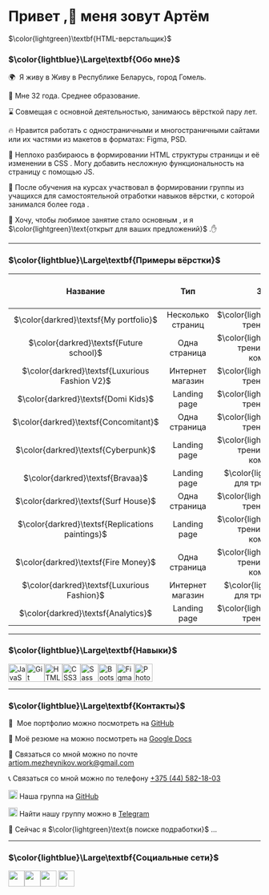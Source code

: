 # Привет ,👋 меня зовут Артём

$\color{lightgreen}\textbf{HTML-верстальщик}$

### $\color{lightblue}\Large\textbf{Обо мне}$

🌍  Я живу в Живу в Республике Беларусь, город Гомель.

🤷 Мне 32 года. Среднее образование.

⌛ Совмещая с основной деятельностью, занимаюсь вёрсткой пару лет.

🔥 Нравится работать с одностраничными и многостраничными сайтами или их частями из макетов в форматах: Figma, PSD.

🔨 Неплохо разбираюсь в формировании HTML структуры страницы и её изменении в CSS . Могу добавить несложную функциональность на страницу с помощью JS.

🏅 После обучения на курсах участвовал в формировании группы из учащихся для самостоятельной отработки навыков вёрстки, с которой занимался более года .

🎯 Хочу, чтобы любимое занятие стало основным , и я $\color{lightgreen}\text{открыт для ваших предложений}$
.✋

---

### $\color{lightblue}\Large\textbf{Примеры вёрстки}$

|                   **Название**                   |      **Тип**      |                       **Зачем**                        |                                                **GitHub Репозиторий**                                                 |                                      **Сылка на работу**                                       |
| :----------------------------------------------: | :---------------: | :----------------------------------------------------: | :-------------------------------------------------------------------------------------------------------------------: | :--------------------------------------------------------------------------------------------: |
|      $\color{darkred}\textsf{My portfolio}$      | Несколько страниц |       $\color{lightgreen}\text{для тренировки}$        |                     [Подробнее](https://github.com/Artiom-Work/my-portfolio/blob/main/README.md)                      |                     [Пример](https://artiom-work.github.io/my-portfolio/)                      |
|     $\color{darkred}\textsf{Future school}$      |   Одна страница   | $\color{lightgreen}\text{для тренировки}$ (с командой) |           [Подробнее](https://github.com/D-E-M-A-HTML-developers/Future-school-project/blob/main/README.md)           |           [Пример](https://d-e-m-a-html-developers.github.io/Future-school-project/)           |
|  $\color{darkred}\textsf{Luxurious Fashion V2}$  | Интернет магазин  |       $\color{lightgreen}\text{для тренировки}$        |                 [Подробнее](https://github.com/Artiom-Work/LUXERIOUS-FASHION-v2/blob/main/README.md)                  |                 [Пример](https://artiom-work.github.io/LUXERIOUS-FASHION-v2/)                  |
|       $\color{darkred}\textsf{Domi Kids}$        |   Landing page    |       $\color{lightgreen}\text{для тренировки}$        |                       [Подробнее](https://github.com/Artiom-Work/domi-kids/blob/main/README.md)                       |                       [Пример](https://artiom-work.github.io/domi-kids/)                       |
|      $\color{darkred}\textsf{Concomitant}$       |   Одна страница   |       $\color{lightgreen}\text{для тренировки}$        |                      [Подробнее](https://github.com/Artiom-Work/concomitant/blob/main/README.md)                      |                      [Пример](https://artiom-work.github.io/concomitant/)                      |
|       $\color{darkred}\textsf{Cyberpunk}$        |   Landing page    | $\color{lightgreen}\text{для тренировки}$ (с командой) |       [Подробнее](https://github.com/D-E-M-A-HTML-developers/Our-first-projects/blob/main/cyberpunk/README.md)        |       [Пример](https://d-e-m-a-html-developers.github.io/Our-first-projects/cyberpunk/)        |
|         $\color{darkred}\textsf{Bravaa}$         |   Landing page    |       $\color{lightgreen}\text{ для тренировки}$       |                        [Подробнее](https://github.com/Artiom-Work/bravaa/blob/main/README.md)                         |                        [Пример](https://artiom-work.github.io/bravaa/)                         |
|       $\color{darkred}\textsf{Surf House}$       |   Одна страница   |       $\color{lightgreen}\text{для тренировки}$        |                       [Подробнее](https://github.com/Artiom-Work/SURFHOUSE/blob/main/README.md)                       |                       [Пример](https://artiom-work.github.io/SURFHOUSE/)                       |
| $\color{darkred}\textsf{Replications paintings}$ |   Landing page    | $\color{lightgreen}\text{для тренировки}$ (с командой) | [Подробнее](https://github.com/D-E-M-A-HTML-developers/Our-first-projects/blob/main/replications-paintings/README.md) | [Пример](https://d-e-m-a-html-developers.github.io/Our-first-projects/replications-paintings/) |
|       $\color{darkred}\textsf{Fire Money}$       |   Одна страница   | $\color{lightgreen}\text{для тренировки}$ (с командой) |       [Подробнее](https://github.com/D-E-M-A-HTML-developers/Our-first-projects/blob/main/fire-money/README.md)       |       [Пример](https://d-e-m-a-html-developers.github.io/Our-first-projects/fire-money/)       |
|   $\color{darkred}\textsf{Luxurious Fashion}$    | Интернет магазин  |       $\color{lightgreen}\text{ для тренировки}$       |                 [Подробнее](https://github.com/Artiom-Work/LUXERIOUS-FASHION-v1/blob/main/README.md)                  |                 [Пример](https://artiom-work.github.io/LUXERIOUS-FASHION-v1/)                  |
|       $\color{darkred}\textsf{Analytics}$        |   Landing page    |       $\color{lightgreen}\text{для тренировки}$        |                       [Подробнее](https://github.com/Artiom-Work/analytics/blob/main/README.md)                       |                       [Пример](https://artiom-work.github.io/analytics/)                       |

---

### $\color{lightblue}\Large\textbf{Навыки}$

<p text-align="left">
<a href="https://developer.mozilla.org/en-US/docs/Web/JavaScript" target="_blank" rel="noreferrer"><img src="https://raw.githubusercontent.com/danielcranney/readme-generator/main/public/icons/skills/javascript-colored.svg" width="36" height="36" alt="JavaScript" /></a><a href="https://git-scm.com/" target="_blank" rel="noreferrer"><img src="https://raw.githubusercontent.com/danielcranney/readme-generator/main/public/icons/skills/git-colored.svg" width="36" height="36" alt="Git" /></a><a href="https://developer.mozilla.org/en-US/docs/Glossary/HTML5" target="_blank" rel="noreferrer"><img src="https://raw.githubusercontent.com/danielcranney/readme-generator/main/public/icons/skills/html5-colored.svg" width="36" height="36" alt="HTML5" /></a><a href="https://www.w3.org/TR/CSS/#css" target="_blank" rel="noreferrer"><img src="https://raw.githubusercontent.com/danielcranney/readme-generator/main/public/icons/skills/css3-colored.svg" width="36" height="36" alt="CSS3" /></a><a href="https://sass-lang.com/" target="_blank" rel="noreferrer"><img src="https://raw.githubusercontent.com/danielcranney/readme-generator/main/public/icons/skills/sass-colored.svg" width="36" height="36" alt="Sass" /></a><a href="https://getbootstrap.com/" target="_blank" rel="noreferrer"><img src="https://raw.githubusercontent.com/danielcranney/readme-generator/main/public/icons/skills/bootstrap-colored.svg" width="36" height="36" alt="Bootstrap" /></a><a href="https://www.figma.com/" target="_blank" rel="noreferrer"><img src="https://raw.githubusercontent.com/danielcranney/readme-generator/main/public/icons/skills/figma-colored.svg" width="36" height="36" alt="Figma" /></a><a href="https://www.adobe.com/uk/products/photoshop.html" target="_blank" rel="noreferrer"><img src="https://raw.githubusercontent.com/danielcranney/readme-generator/main/public/icons/skills/photoshop-colored.svg" width="36" height="36" alt="Photoshop" /></a>
</p>

---

### $\color{lightblue}\Large\textbf{Контакты}$

💼  Мое портфолио можно посмотреть на [GitHub](https://artiom-work.github.io/my-portfolio/)

📑 Моё резюме на можно посмотреть на [Google Docs](https://docs.google.com/document/d/1PYHNTD_YKReremNI-RhwO9TthL1C2DTWBlxce4n2IsU/edit?usp=sharing)

📧 Связаться со мной можно по почте[ artiom.mezheynikov.work@gmail.com](mailto:artiom.mezheynikov.work@gmail.com)

📞 Связаться со мной можно по телефону <a href="tel:+375445821803">+375 (44) 582-18-03</a>

<img src="https://cdn-icons-png.flaticon.com/128/15466/15466168.png" width='18' height="18"> Наша группа на [GitHub](https://github.com/D-E-M-A-HTML-developers)

<img src="https://cdn-icons-png.flaticon.com/128/1604/1604538.png" width='18' height="18"> Найти нашу группу можно в [Telegram](https://t.me/web_developers_DEMA)

<!-- 🚀  Сейчас я работаю над[](http://d-e-m-a-html-developers.github.io/Future-school-project/) [макетом онлайн-школы](http://d-e-m-a-html-developers.github.io/Future-school-project/) -->

🌱 Сейчас я $\color{lightgreen}\text{в поиске подработки}$ ...

---

### $\color{lightblue}\Large\textbf{Социальные сети}$

<p>
<a href="https://github.com/Artiom-Work" target="_blank" rel="noreferrer"><img src="https://cdn-icons-png.flaticon.com/128/527/527589.png" width="32" height="32" /></a><a href="https://vk.com/id409841216" target="_blank" rel="noreferrer"><img src="https://cdn-icons-png.flaticon.com/128/372/372414.png" width="32" height="32" /></a><a href="https://www.instagram.com/artiommezheinikov/" target="_blank" rel="noreferrer"><img src="https://cdn-icons-png.flaticon.com/128/372/372395.png" width="32" height="32" /></a>
<a href="https://t.me/ArtiomMezheynikov" target="_blank" rel="noreferrer"><img src="https://cdn-icons-png.flaticon.com/128/372/372410.png" width="32" height="32" /></a>
</p>
